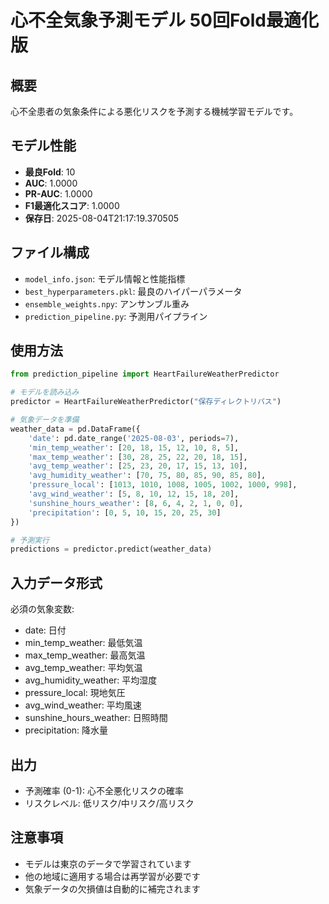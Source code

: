 # 心不全気象予測モデル 50回Fold最適化版

## 概要
心不全患者の気象条件による悪化リスクを予測する機械学習モデルです。

## モデル性能
- **最良Fold**: 10
- **AUC**: 1.0000
- **PR-AUC**: 1.0000
- **F1最適化スコア**: 1.0000
- **保存日**: 2025-08-04T21:17:19.370505

## ファイル構成
- `model_info.json`: モデル情報と性能指標
- `best_hyperparameters.pkl`: 最良のハイパーパラメータ
- `ensemble_weights.npy`: アンサンブル重み
- `prediction_pipeline.py`: 予測用パイプライン

## 使用方法
```python
from prediction_pipeline import HeartFailureWeatherPredictor

# モデルを読み込み
predictor = HeartFailureWeatherPredictor("保存ディレクトリパス")

# 気象データを準備
weather_data = pd.DataFrame({
    'date': pd.date_range('2025-08-03', periods=7),
    'min_temp_weather': [20, 18, 15, 12, 10, 8, 5],
    'max_temp_weather': [30, 28, 25, 22, 20, 18, 15],
    'avg_temp_weather': [25, 23, 20, 17, 15, 13, 10],
    'avg_humidity_weather': [70, 75, 80, 85, 90, 85, 80],
    'pressure_local': [1013, 1010, 1008, 1005, 1002, 1000, 998],
    'avg_wind_weather': [5, 8, 10, 12, 15, 18, 20],
    'sunshine_hours_weather': [8, 6, 4, 2, 1, 0, 0],
    'precipitation': [0, 5, 10, 15, 20, 25, 30]
})

# 予測実行
predictions = predictor.predict(weather_data)
```

## 入力データ形式
必須の気象変数:
- date: 日付
- min_temp_weather: 最低気温
- max_temp_weather: 最高気温
- avg_temp_weather: 平均気温
- avg_humidity_weather: 平均湿度
- pressure_local: 現地気圧
- avg_wind_weather: 平均風速
- sunshine_hours_weather: 日照時間
- precipitation: 降水量

## 出力
- 予測確率 (0-1): 心不全悪化リスクの確率
- リスクレベル: 低リスク/中リスク/高リスク

## 注意事項
- モデルは東京のデータで学習されています
- 他の地域に適用する場合は再学習が必要です
- 気象データの欠損値は自動的に補完されます
